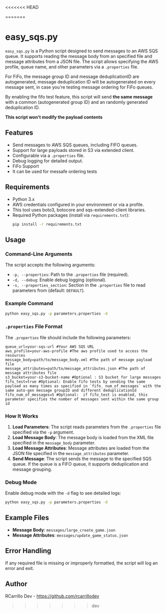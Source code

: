<<<<<<< HEAD

=======
# easy_sqs.py

`easy_sqs.py` is a Python script designed to send messages to an AWS SQS queue. It supports reading the message body from an specified file and message attributes from a JSON file. The script allows specifying the AWS profile, queue name, and other parameters via a `.properties` file.

For FiFo, the message group ID and message deduplicationID are autogenerated, message deduplication ID will be autogenerated on every message sent, in case you're testing message ordering for FiFo queues.

By enabling the fifo test feature, this script will send __the same message__ with a common (autogenerated group ID) and an randomly generated deduplication ID.

**This script won't modify the payload contents**

## Features
- Send messages to AWS SQS queues, including FIFO queues.
- Support for large payloads stored in S3 via extended client.
- Configurable via a `.properties` file.
- Debug logging for detailed output.
- FiFo Support
- It can be used for messafe ordering tests

## Requirements
- Python 3.x
- AWS credentials configured in your environment or via a profile.
- This tool uses boto3, botocore and sqs-extended-client libraries.
- Required Python packages (install via `requirements.txt`):
  ```bash
  pip install -r requirements.txt
  ```

## Usage

### Command-Line Arguments
The script accepts the following arguments:
- `-p, --properties`: Path to the `.properties` file (required).
- `-d, --debug`: Enable debug logging (optional).
- `-s, --properties_section`: Section in the `.properties` file to read parameters from (default: `DEFAULT`).

### Example Command
```bash
python easy_sqs.py -p parameters.properties -d
```

### `.properties` File Format
The `.properties` file should include the following parameters:
```properties
queue_url=your-sqs-url #Your AWS SQS URL
aws_profile=your-aws-profile #The aws profile used to access the resources
message_body=path/to/message_body.xml #The path of message payload file
message_attributes=path/to/message_attributes.json #The path of message attributes file
s3_bucket=your-s3-bucket-name #Optional : S3 bucket for large messages
fifo_test=true #Optional: Enable fifo tests by sending the same payload as many times as specified in `fifo_ num_of_messages` with the same auto-gen message groupID and different deduplicationId
fifo_num_of_messages=5 #Optional:  if fifo_test is enabled, this parameter specifies the number of messages sent within the same group id
```

### How It Works
1. **Load Parameters**: The script reads parameters from the `.properties` file specified via the `-p` argument.
2. **Load Message Body**: The message body is loaded from the XML file specified in the `message_body` parameter.
3. **Load Message Attributes**: Message attributes are loaded from the JSON file specified in the `message_attributes` parameter.
4. **Send Message**: The script sends the message to the specified SQS queue. If the queue is a FIFO queue, it supports deduplication and message grouping.

### Debug Mode
Enable debug mode with the `-d` flag to see detailed logs:
```bash
python easy_sqs.py -p parameters.properties -d
```

## Example Files
- **Message Body**: `messages/large_create_game.json`
- **Message Attributes**: `messages/update_game_status.json`

## Error Handling
If any required file is missing or improperly formatted, the script will log an error and exit.

## Author
RCarrillo Dev - 
https://github.com/rcarrillodev
>>>>>>> dev

